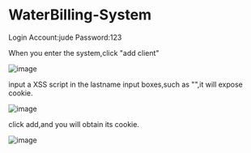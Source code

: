 # WaterBilling-System
Login Account:jude
Password:123

When you enter the system,click "add client"

![image](https://user-images.githubusercontent.com/56795018/221333339-79de63bb-6abf-4eed-ba3a-3a1aadddcd39.png)

input a XSS script in the lastname input boxes,such as "<script>alert(document.cookie)</script>",it will expose cookie.

![image](https://user-images.githubusercontent.com/56795018/221333584-a8c81a1c-9392-4a6e-b454-1ff1298398c0.png)

click add,and you will obtain its cookie.

![image](https://user-images.githubusercontent.com/56795018/221333611-c7525da2-2448-4d29-8c3e-cf4850c477ab.png)
